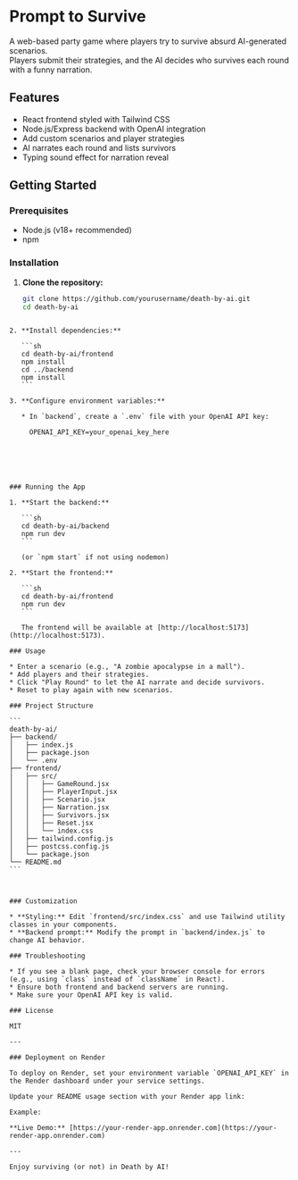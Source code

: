 
# Prompt to Survive

A web-based party game where players try to survive absurd AI-generated scenarios.  
Players submit their strategies, and the AI decides who survives each round with a funny narration.

## Features

- React frontend styled with Tailwind CSS
- Node.js/Express backend with OpenAI integration
- Add custom scenarios and player strategies
- AI narrates each round and lists survivors
- Typing sound effect for narration reveal

## Getting Started

### Prerequisites

- Node.js (v18+ recommended)
- npm

### Installation

1. **Clone the repository:**
   ```sh
   git clone https://github.com/yourusername/death-by-ai.git
   cd death-by-ai
````

2. **Install dependencies:**

   ```sh
   cd death-by-ai/frontend
   npm install
   cd ../backend
   npm install
   ```

3. **Configure environment variables:**

   * In `backend`, create a `.env` file with your OpenAI API key:

     OPENAI_API_KEY=your_openai_key_here






### Running the App

1. **Start the backend:**

   ```sh
   cd death-by-ai/backend
   npm run dev
   ```

   (or `npm start` if not using nodemon)

2. **Start the frontend:**

   ```sh
   cd death-by-ai/frontend
   npm run dev
   ```

   The frontend will be available at [http://localhost:5173](http://localhost:5173).

### Usage

* Enter a scenario (e.g., "A zombie apocalypse in a mall").
* Add players and their strategies.
* Click "Play Round" to let the AI narrate and decide survivors.
* Reset to play again with new scenarios.

### Project Structure

```
death-by-ai/
├── backend/
│   ├── index.js
│   ├── package.json
│   └── .env
├── frontend/
│   ├── src/
│   │   ├── GameRound.jsx
│   │   ├── PlayerInput.jsx
│   │   ├── Scenario.jsx
│   │   ├── Narration.jsx
│   │   ├── Survivors.jsx
│   │   ├── Reset.jsx
│   │   └── index.css
│   ├── tailwind.config.js
│   ├── postcss.config.js
│   └── package.json
└── README.md
```



### Customization

* **Styling:** Edit `frontend/src/index.css` and use Tailwind utility classes in your components.
* **Backend prompt:** Modify the prompt in `backend/index.js` to change AI behavior.

### Troubleshooting

* If you see a blank page, check your browser console for errors (e.g., using `class` instead of `className` in React).
* Ensure both frontend and backend servers are running.
* Make sure your OpenAI API key is valid.

### License

MIT

---

### Deployment on Render

To deploy on Render, set your environment variable `OPENAI_API_KEY` in the Render dashboard under your service settings.

Update your README usage section with your Render app link:

Example:

**Live Demo:** [https://your-render-app.onrender.com](https://your-render-app.onrender.com)

---

Enjoy surviving (or not) in Death by AI!



